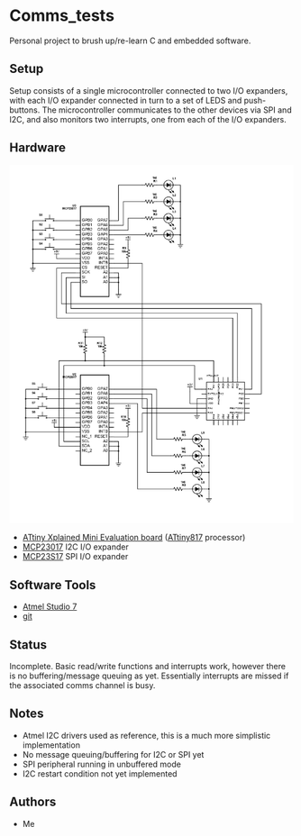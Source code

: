 # Comms_tests
Personal project to brush up/re-learn C and embedded software.

## Setup
Setup consists of a single microcontroller connected to two I/O expanders, with each I/O expander connected in turn to a set of LEDS and push-buttons.
The microcontroller communicates to the other devices via SPI and I2C, and also monitors two interrupts, one from each of the I/O expanders.

## Hardware

![Schematic](schematic.png)

- [ATtiny Xplained Mini Evaluation board](https://www.microchip.com/DevelopmentTools/ProductDetails/PartNO/ATTINY817-XMINI) ([ATtiny817](https://www.microchip.com/wwwproducts/en/ATTINY817) processor)
- [MCP23017](https://www.microchip.com/wwwproducts/en/MCP23017) I2C I/O expander
- [MCP23S17](https://www.microchip.com/wwwproducts/en/MCP23017) SPI I/O expander

## Software Tools

* [Atmel Studio 7](https://www.microchip.com/mplab/avr-support/atmel-studio-7)
* [git](https://git-scm.com/)

## Status
Incomplete. Basic read/write functions and interrupts work, however there is no buffering/message queuing as yet. Essentially interrupts are missed if the associated comms channel is busy.

## Notes

* Atmel I2C drivers used as reference, this is a much more simplistic implementation
* No message queuing/buffering for I2C or SPI yet
* SPI peripheral running in unbuffered mode
* I2C restart condition not yet implemented

## Authors

* Me
